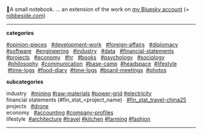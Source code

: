 📘A small notebook. 
... an extension of the work on [my Bluesky account](https://bsky.app/profile/robbeside.bsky.social) (= [robbeside.com](https://robbeside.com))

---
**categories** 

[#opinion-pieces](https://bsky.app/hashtag/opinion-pieces?author=robbeside.bsky.social)       &nbsp; [#development-work](https://bsky.app/hashtag/development-work?author=robbeside.bsky.social)   &nbsp; [#foreign-affairs](https://bsky.app/hashtag/foreign-affairs?author=robbeside.bsky.social)  &nbsp;  [#diplomacy](https://bsky.app/hashtag/diplomacy?author=robbeside.bsky.social)      &nbsp; [#software](https://bsky.app/hashtag/software?author=robbeside.bsky.social)                   &nbsp; [#engineering](https://bsky.app/hashtag/engineering?author=robbeside.bsky.social)             &nbsp; [#industry](https://bsky.app/hashtag/industry?author=robbeside.bsky.social)                   &nbsp; [#data](https://bsky.app/hashtag/data?author=robbeside.bsky.social)                           &nbsp; [#financial-statements](https://bsky.app/hashtag/financial-statements?author=robbeside.bsky.social) &nbsp; [#projects](https://bsky.app/hashtag/projects?author=robbeside.bsky.social)                  &nbsp;  [#economy](https://bsky.app/hashtag/economy?author=robbeside.bsky.social)                    &nbsp;  [#hr](https://bsky.app/hashtag/hr?author=robbeside.bsky.social)                              &nbsp;  [#books](https://bsky.app/hashtag/books?author=robbeside.bsky.social)                        &nbsp;  [#psychology](https://bsky.app/hashtag/books?author=robbeside.bsky.social)                   &nbsp;  [#sociology](https://bsky.app/hashtag/sociology?author=robbeside.bsky.social)                &nbsp;[#philosophy](https://bsky.app/hashtag/philosophy?author=robbeside.bsky.social)              &nbsp;[#communication](https://bsky.app/hashtag/communication?author=robbeside.bsky.social)        &nbsp;[#base-camp](https://bsky.app/hashtag/base-camp?author=robbeside.bsky.social)                &nbsp;[#headspace](https://bsky.app/hashtag/headspace?author=robbeside.bsky.social)                &nbsp;[#lifestyle](https://bsky.app/hashtag/lifestyle?author=robbeside.bsky.social)                &nbsp;[#time-logs](https://bsky.app/hashtag/time-logs?author=robbeside.bsky.social)                &nbsp;[#food-diary](https://bsky.app/hashtag/food-diary?author=robbeside.bsky.social)              &nbsp;[#time-logs](https://bsky.app/hashtag/time-logs?author=robbeside.bsky.social)                &nbsp;[#board-meetings](https://bsky.app/hashtag/board-meetings?author=robbeside.bsky.social)      &nbsp;[#photos](https://bsky.app/hashtag/photos?author=robbeside.bsky.social)                      &nbsp;


                       
**subcategories**

industry  &nbsp; [#mining](https://bsky.app/hashtag/mining?author=robbeside.bsky.social)
[#raw-materials](https://bsky.app/hashtag/raw-materials?author=robbeside.bsky.social)
[#power-grid](https://bsky.app/hashtag/power-grid?author=robbeside.bsky.social)
[#electricity](https://bsky.app/hashtag/electricity?author=robbeside.bsky.social) </br>
financial statements (#fin_stat_<project_name) &nbsp; [#fin_stat_travel-china25](https://bsky.app/hashtag/fin_stat_travel-china25?author=robbeside.bsky.social) </br>
projects  &nbsp; [#drone](https://bsky.app/hashtag/drone?author=robbeside.bsky.social) </br>
economy  &nbsp; [#accounting](https://bsky.app/hashtag/accounting?author=robbeside.bsky.social)
[#company-profiles](https://bsky.app/hashtag/company-profiles?author=robbeside.bsky.social) </br>
lifestyle &nbsp;[#architecture](https://bsky.app/hashtag/architecture?author=robbeside.bsky.social)
[#travel](https://bsky.app/hashtag/travel?author=robbeside.bsky.social)
[#kitchen](https://bsky.app/hashtag/kitchen?author=robbeside.bsky.social)
[#farming](https://bsky.app/hashtag/farming?author=robbeside.bsky.social)
[#fashion](https://bsky.app/hashtag/fashion?author=robbeside.bsky.social) 


---




